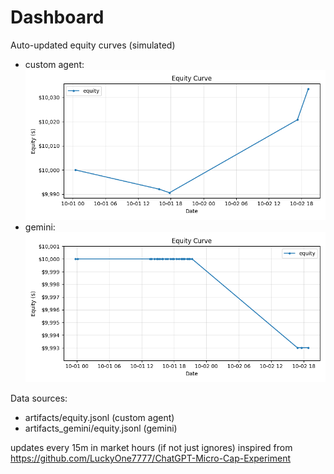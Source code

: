 # Dashboard

Auto-updated equity curves (simulated)

- custom agent: ![Equity Curve](artifacts/equity.png?v=0a3cc34)
- gemini: ![Equity Curve (Gemini)](artifacts_gemini/equity.png?v=0a3cc34)

Data sources:
- artifacts/equity.jsonl (custom agent)
- artifacts_gemini/equity.jsonl (gemini)

updates every 15m in market hours (if not just ignores)
inspired from https://github.com/LuckyOne7777/ChatGPT-Micro-Cap-Experiment